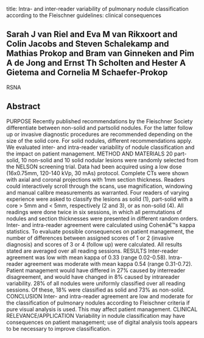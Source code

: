 title: Intra- and inter-reader variability of pulmonary nodule classification according to the Fleischner guidelines: clinical consequences

## Sarah J van Riel and Eva M van Rikxoort and Colin Jacobs and Steven Schalekamp and Mathias Prokop and Bram van Ginneken and Pim A de Jong and Ernst Th Scholten and Hester A Gietema and Cornelia M Schaefer-Prokop
RSNA


## Abstract
PURPOSE Recently published recommendations by the Fleischner Society differentiate between non-solid and partsolid nodules. For the latter follow up or invasive diagnostic procedures are recommended depending on the size of the solid core. For solid nodules, different recommendations apply. We evaluated inter- and intra-reader variability of nodule classification and the impact on patient management. METHOD AND MATERIALS 20 part-solid, 10 non-solid and 10 solid nodular lesions were randomly selected from the NELSON screening trial. Data had been acquired using a low dose (16x0.75mm, 120-140 kVp, 30 mAs) protocol. Complete CTs were shown with axial and coronal projections with 1mm section thickness. Readers could interactively scroll through the scans, use magnification, windowing and manual calibre measurements as warranted. Four readers of varying experience were asked to classify the lesions as solid (1), part-solid with a core > 5mm and < 5mm, respectively (2 and 3), or as non-solid (4). All readings were done twice in six sessions, in which all permutations of nodules and section thicknesses were presented in different random orders. Inter- and intra-reader agreement were calculated using Cohenâ€™s kappa statistics. To evaluate possible consequences on patient management, the number of differences between assigned scores of 1 or 2 (invasive diagnosis) and scores of 3 or 4 (follow up) were calculated. All results stated are averaged over all reading sessions. RESULTS Inter-reader agreement was low with mean kappa of 0.33 (range 0.02-0.58). Intra-reader agreement was moderate with mean kappa 0.54 (range 0.31-0.72). Patient management would have differed in 27% caused by interreader disagreement, and would have changed in 8% caused by intrareader variability. 28% of all nodules were uniformly classified over all reading sessions. Of these, 18% were classified as solid and 73% as non-solid. CONCLUSION Inter- and intra-reader agreement are low and moderate for the classification of pulmonary nodules according to Fleischner criteria if pure visual analysis is used. This may affect patient management. CLINICAL RELEVANCE/APPLICATION Variability in nodule classification may have consequences on patient management; use of digital analysis tools appears to be necessary to improve classification.

